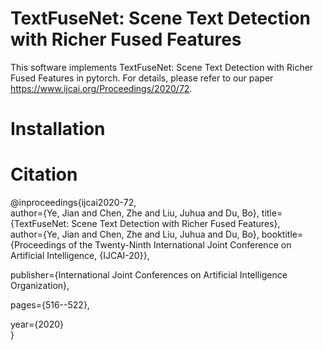 # TextFuseNet: Scene Text Detection with Richer Fused Features
This software implements TextFuseNet: Scene Text Detection with Richer Fused Features in pytorch. For details, please refer to our paper https://www.ijcai.org/Proceedings/2020/72.

# Installation

# Citation
@inproceedings{ijcai2020-72,  
  author={Ye, Jian and Chen, Zhe and Liu, Juhua and Du, Bo}, 
title={TextFuseNet: Scene Text Detection with Richer Fused Features},  
  author={Ye, Jian and Chen, Zhe and Liu, Juhua and Du, Bo}, 
  booktitle={Proceedings of the Twenty-Ninth International Joint Conference on Artificial Intelligence, {IJCAI-20}}, 
  
  publisher={International Joint Conferences on Artificial Intelligence Organization}, 
  
  pages={516--522}, 
  
  year={2020}  
}

